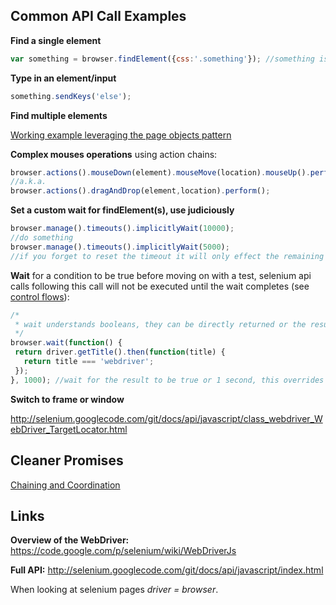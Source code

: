 Common API Call Examples
---------

**Find a single element**
```javascript
var something = browser.findElement({css:'.something'}); //something is a promise
```

**Type in an element/input**
```javascript
something.sendKeys('else');
```

**Find multiple elements**

[Working example leveraging the page objects pattern](https://github.dowjones.net/institutional/gulp-fiveby/blob/master/tests/smoke/bootstrap.js)

**Complex mouses operations** using action chains:

```javascript
browser.actions().mouseDown(element).mouseMove(location).mouseUp().perform();
//a.k.a.
browser.actions().dragAndDrop(element,location).perform();
```

**Set a custom wait for findElement(s), use judiciously**
```javascript
browser.manage().timeouts().implicitlyWait(10000);
//do something
browser.manage().timeouts().implicitlyWait(5000);
//if you forget to reset the timeout it will only effect the remaining tests in same file
```

**Wait** for a condition to be true before moving on with a test, selenium api calls following this call will not be executed until the wait completes (see [control flows](https://code.google.com/p/selenium/wiki/WebDriverJs#Control_Flows)):

```javascript
/*
 * wait understands booleans, they can be directly returned or the result of a promise
 */
browser.wait(function() {
 return driver.getTitle().then(function(title) {
   return title === 'webdriver';
 });
}, 1000); //wait for the result to be true or 1 second, this overrides implcit wait
```

**Switch to frame or window**

http://selenium.googlecode.com/git/docs/api/javascript/class_webdriver_WebDriver_TargetLocator.html

Cleaner Promises
-------
[Chaining and Coordination](/docs/clean-promises.md)


Links
------

**Overview of the WebDriver:** https://code.google.com/p/selenium/wiki/WebDriverJs

**Full API:** http://selenium.googlecode.com/git/docs/api/javascript/index.html

When looking at selenium pages *driver = browser*.
